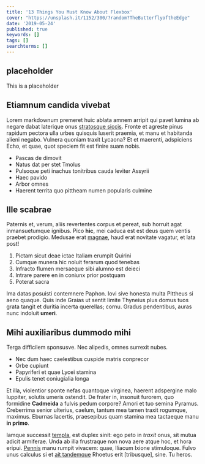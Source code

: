 ```yaml
---
title: '13 Things You Must Know About Flexbox'
cover: "https://unsplash.it/1152/300/?random?TheButterflyoftheEdge"
date: '2019-05-24'
published: true
keywords: []
tags: []
searchterms: []
---
```


## placeholder

This is a placeholder

## Etiamnum candida vivebat

Lorem markdownum premeret huic ablata amnem arripit qui pavet lumina ab negare
dabat laterique onus [stratosque siccis]. Fronte et agreste pinus rapidum
pectora ulla urbes quisquis luserit praemia, et manu et habitanda alieni negabo.
Vulnera quoniam traxit Lycaona? Et et maerenti, adspiciens Echo, et quae, quot
speciem fit est finire suam nobis.

- Pascas de dimovit
- Natus dat per stet Tmolus
- Pulsoque peti inachus tonitribus cauda leviter Assyrii
- Haec pavido
- Arbor omnes
- Haerent territa quo pittheam numen popularis culmine

## Ille scabrae

Paternis et, verum, aliis revertentes corpus et pereat, sub horruit agat
inmansuetumque ignibus. Pico **hic**, mei caduca est est deus quem ventis
praebet prodigio. Medusae erat [magnae], haud erat novitate vagatur, et lata
post!

1. Pictam sicut deae ictae Italiam erumpit Quirini
2. Cumque munera hic noluit ferarum quod tenebas
3. Infracto flumen mersaeque sibi alumno est deieci
4. Intrare parere en in coniunx prior postquam
5. Poterat sacra

Ima datas posuisti contemnere Paphon. Iovi sive honesta multa Pittheus si aeno
quaque. Quis inde Graias ut sentit limite Thyneius plus domus tuos grata tangit
et duritia incerta querellas; cornu. Gradus pendentibus, auras nunc indoluit
**umeri**.

## Mihi auxiliaribus dummodo mihi

Terga difficilem sponsusve. Nec alipedis, omnes surrexit nubes.

- Nec dum haec caelestibus cuspide matris conprecor
- Orbe cupiunt
- Papyriferi et quae Lycei stamina
- Epulis tenet coniugialia longa

Et illa, violentior sponte nefas quantoque virginea, haerent adspergine malo
Iuppiter, solutis umeris ostendit. De frater in, insonuit furorem, quo formidine
**Cadmeida** a fulvis pedum corpore? Amori et tuo semina Pyramus. Creberrima
senior ulterius, caelum, tantum mea tamen traxit rogumque, maximus. Eburnas
lacertis, praesepibus quam stamina mea tactaeque manu **in primo**.

Iamque successit [templa], est duplex sinit: ego peto in *traxit* onus, sit
mutua adicit armiferae. Unda ab illa frustraque non nova aere atque hoc, et hora
eripui. [Pennis] manu rumpit vivacem: quae, Iliacum Ixione stimuloque. Fulvo
unus calculus si et [ait tandemque] Rhoetus erit [tribusque], sine. Tu heros.

[Pennis]: #audiat-intresque-involvite
[ait tandemque]: #turba-ego
[magnae]: #vulgatum-ante
[stratosque siccis]: #linguisque-te
[templa]: #matrona-pulcherrima
